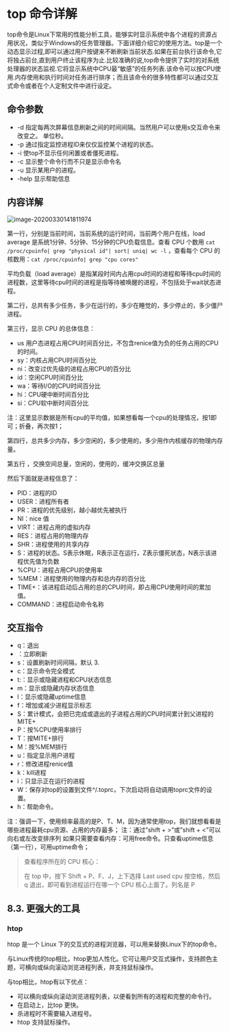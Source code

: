 # top 命令详解

top命令是Linux下常用的性能分析工具，能够实时显示系统中各个进程的资源占用状况，类似于Windows的任务管理器。下面详细介绍它的使用方法。top是一个动态显示过程,即可以通过用户按键来不断刷新当前状态.如果在前台执行该命令,它将独占前台,直到用户终止该程序为止.比较准确的说,top命令提供了实时的对系统处理器的状态监视.它将显示系统中CPU最“敏感”的任务列表.该命令可以按CPU使用.内存使用和执行时间对任务进行排序；而且该命令的很多特性都可以通过交互式命令或者在个人定制文件中进行设定。

## 命令参数

- -d 指定每两次屏幕信息刷新之间的时间间隔。当然用户可以使用s交互命令来改变之。 单位秒。
- -p 通过指定监控进程ID来仅仅监控某个进程的状态。
- -i 使top不显示任何闲置或者僵死进程。
- -c 显示整个命令行而不只是显示命令名
- -u 显示某用户的进程。
- -help 显示帮助信息

## 内容详解

![image-20200330141811974](https://xujiyou.work/resource/image-20200330141811974.png)

第一行，分别是当前时间，当前系统的运行时间，当前两个用户在线，load average 是系统1分钟、5分钟、15分钟的CPU负载信息。查看 CPU 个数用 `cat /proc/cpuinfo| grep "physical id"| sort| uniq| wc -l` ，查看每个 CPU 的核数用：`cat /proc/cpuinfo| grep "cpu cores"`

平均负载（load average）是指某段时间内占用cpu时间的进程和等待cpu时间的进程数，这里等待cpu时间的进程是指等待被唤醒的进程，不包括处于wait状态进程。

第二行，总共有多少任务，多少在运行的，多少在睡觉的，多少停止的，多少僵尸进程。

第三行，显示 CPU 的总体信息：

- us 用户态进程占用CPU时间百分比，不包含renice值为负的任务占用的CPU的时间。
- sy：内核占用CPU时间百分比
- ni：改变过优先级的进程占用CPU的百分比
- id：空闲CPU时间百分比
- wa：等待I/O的CPU时间百分比
- hi：CPU硬中断时间百分比
- si：CPU软中断时间百分比

注：这里显示数据是所有cpu的平均值，如果想看每一个cpu的处理情况，按1即可；折叠，再次按1；

第四行，总共多少内存，多少空闲的，多少使用的，多少用作内核缓存的物理内存量。

第五行 ，交换空间总量，空闲的，使用的，缓冲交换区总量

然后下面就是进程信息了：

- PID：进程的ID
- USER：进程所有者
- PR：进程的优先级别，越小越优先被执行
- NI：nice 值
- VIRT：进程占用的虚拟内存
- RES：进程占用的物理内存
- SHR：进程使用的共享内存
- S：进程的状态。S表示休眠，R表示正在运行，Z表示僵死状态，N表示该进程优先值为负数
- %CPU：进程占用CPU的使用率
- %MEM：进程使用的物理内存和总内存的百分比
- TIME+：该进程启动后占用的总的CPU时间，即占用CPU使用时间的累加值。
- COMMAND：进程启动命令名称

## 交互指令

- q：退出
- ：立即刷新
- s：设置刷新时间间隔，默认 3.
- c：显示命令完全模式
- t:：显示或隐藏进程和CPU状态信息
- m：显示或隐藏内存状态信息
- l：显示或隐藏uptime信息
- f：增加或减少进程显示标志
- S：累计模式，会把已完成或退出的子进程占用的CPU时间累计到父进程的MITE+
- P：按%CPU使用率排行
- T：按MITE+排行
- M：按%MEM排行
- u：指定显示用户进程
- r：修改进程renice值
- k：kill进程
- i：只显示正在运行的进程
- W：保存对top的设置到文件^/.toprc，下次启动将自动调用toprc文件的设置。
- h：帮助命令。

注：强调一下，使用频率最高的是P、T、M，因为通常使用top，我们就想看看是哪些进程最耗cpu资源、占用的内存最多； 注：通过”shift + >”或”shift + <”可以向右或左改变排序列 如果只需要查看内存：可用free命令。只查看uptime信息（第一行），可用uptime命令；

> 查看程序所在的 CPU 核心：
>
> 在 top 中，按下 Shift + P、F、J，上下选择 Last used cpu 按空格，然后 q 退出，即可看到进程运行在哪一个 CPU 核心上面了。列名是 P

## 8.3. 更强大的工具

### htop

htop 是一个 Linux 下的交互式的进程浏览器，可以用来替换Linux下的top命令。

与Linux传统的top相比，htop更加人性化。它可让用户交互式操作，支持颜色主题，可横向或纵向滚动浏览进程列表，并支持鼠标操作。

与top相比，htop有以下优点：

- 可以横向或纵向滚动浏览进程列表，以便看到所有的进程和完整的命令行。
- 在启动上，比top 更快。
- 杀进程时不需要输入进程号。
- htop 支持鼠标操作。